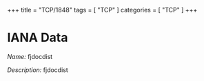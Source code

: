 +++
title = "TCP/1848"
tags = [ "TCP" ]
categories = [ "TCP" ]
+++

# IANA Data

_Name:_ fjdocdist

_Description:_ fjdocdist

